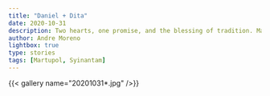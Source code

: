 ```yaml
---
title: "Daniel + Dita"
date: 2020-10-31
description: Two hearts, one promise, and the blessing of tradition. Martumpol, the start of something beautiful. This is the story of Daniel and Dita.
author: Andre Moreno
lightbox: true
type: stories
tags: [Martupol, Syinantam]
---
```


{{< gallery name="20201031*.jpg" />}}